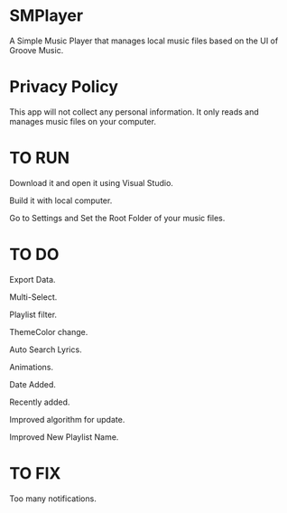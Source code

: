 # SMPlayer
A Simple Music Player that manages local music files based on the UI of Groove Music.

# Privacy Policy
This app will not collect any personal information. It only reads and manages music files on your computer.

# TO RUN
Download it and open it using Visual Studio.

Build it with local computer.

Go to Settings and Set the Root Folder of your music files.

# TO DO
Export Data.

Multi-Select.

Playlist filter.

ThemeColor change.

Auto Search Lyrics.

Animations.

Date Added.

Recently added.

Improved algorithm for update.

Improved New Playlist Name.

# TO FIX
Too many notifications.